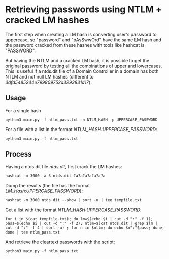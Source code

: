 # Retrieving passwords using NTLM + cracked LM hashes

The first step when creating a LM hash is converting user's password to uppercase, so "password" and "pAsSwwOrd" have the same LM hash and the password cracked  from these hashes with tools like hashcat is "PASSWORD". 

But having the NTLM and a cracked LM hash, it is possible to get the original password by testing all the combinations of upper and lowercases. This is useful if a ntds.dit file of a Domain Controller in a domain has both NTLM and not null LM hashes (different to *3dfd5485244e799809752a3293831d17*).


## Usage

For a single hash

```
python3 main.py -f ntlm_pass.txt -n NTLM_HASH -p UPPERCASE_PASSWORD
```

For a file with a list in the format *NTLM_HASH:UPPERCASE_PASSWORD*:

```
python3 main.py -f ntlm_pass.txt
```

## Process

Having a ntds.dit file *ntds.dit*, first crack the LM hashes:

```
hashcat -m 3000 -a 3 ntds.dit ?a?a?a?a?a?a?a
```

Dump the results (the file has the format *LM_Hash:UPPERCASE_PASSWORD*):

```
hashcat -m 3000 ntds.dit --show | sort -u | tee tempfile.txt
```

Get a list with the format *NTLM_HASH:UPPERCASE_PASSWORD*:

```
for i in $(cat tempfile.txt); do lm=$(echo $i | cut -d ":" -f 1); pass=$(echo $i | cut -d ":" -f 2); ntlm=$(cat ntds.dit | grep $lm | cut -d ":" -f 4 | sort -u) ; for n in $ntlm; do echo $n":"$pass; done; done | tee ntlm_pass.txt
```

And retrieve the cleartext passwords with the script:

```
python3 main.py -f ntlm_pass.txt
```